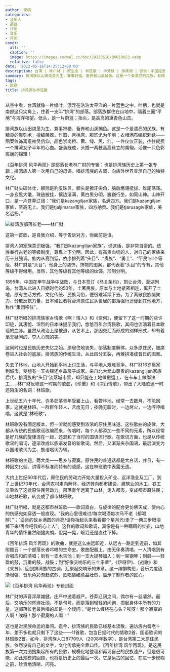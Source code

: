 ```yaml
---
author: 李皖
categories:
- 音乐人
- 品碟
- 介绍
- 音乐
- 评论
cover:
  alt: ''
  caption: ''
  image: https://images.soomal.cc/doc/20120516/00019653.webp
  relative: false
date: '2012-05-16T14:25:12+08:00'
description: 台湾 | 林广财 | 原生态 | 林班歌 | 排湾族 | 排湾调 | 源自：中国经营报 | 版权：转载 |  平均/总评分：08.50/17
summary: 排湾族以山田烧垦为生，兼事狩猎、畜养和山溪捕鱼。这是一个爱漂亮的民族，有精良的雕刻术，擅编藤器、竹器、月桃席。服饰尤为华丽：衣帽满布编织刺绣――图案纹饰寓意神灵信仰，颜色崇尚橙、黄、绿、黑、红。一件仪仪正装，往往耗费一个排湾女子半年的心血。盛装既成，头插一两枝高高耸立的鹰翎，活像一只色彩斑斓的锦雉！
tags:
- 民歌
title: 排湾调与林班歌
---
```


从空中看，台湾就像一片绿叶，漂浮在浩浩太平洋的一片蓝色之中。叶柄，也就是南部这只尖角上，住着一支叫“排湾”的部落。部落族群住在山地中，隔着三面“平地”与海洋相望。低头，是一片蔚蓝；抬头，是高高的黛青色山峦。

排湾族以山田烧垦为生，兼事狩猎、畜养和山溪捕鱼。这是一个爱漂亮的民族，有精良的雕刻术，擅编藤器、竹器、月桃席。服饰尤为华丽：衣帽满布编织刺绣――图案纹饰寓意神灵信仰，颜色崇尚橙、黄、绿、黑、红。一件仪仪正装，往往耗费一个排湾女子半年的心血。盛装既成，头插一两枝高高耸立的鹰翎，活像一只色彩斑斓的锦雉！

《百年排湾 风华再现》是部落长老林广财的专辑；也是排湾族历史上第一张专辑；排湾族人第一次用自己的母语，唱排湾族的古调，向族外世界宣示自己的独特文化。

林广财头硕体壮，额际是豹皮珠贝，额头是獠牙尖角，脑后鹰翎挺拔、雉尾荡荡。一身玄黑大氅，珠链披挂，镶边滚满，黄白黑分明。巍巍行坐，如同山神。山神开口，是一片苍莽辽阔：“我们是kazangiljan家族，名满四方。我们是kazangiljan家族，至高无上。我们是tjaljimarav家族，四方纳贡。我们是tjarusagiv家族，美名远扬。”

![排湾族部落长老――林广财](https://images.soomal.cc/doc/20120516/00019652.webp)





这第一首歌，是自我介绍，等于告诉对方，你面前是谁。　

排湾人的家族意识极强。“我们是kazangiljan家族”，说这话，是非常自豪的。该族奉行古老的等级制度，尊卑上下分明，因此，有高贵血统的人，对自己的家族来历十分强调。族内从高到低，依序排列着“头目”、“贵族”、“勇士”、“平民”四个等级，林广财是“头目”，他身上的装饰，饰物的图案，都代表着“头目”的专有，其他等级不得僭用。当然，其他等级有其他等级的纹饰，形制分明。

1895年，中国在甲午战争中战败，与日本签订《马关条约》，割让台湾、澎湖列岛，台湾从此进入日据时代的50年。土著民族，原本与土地紧密相连，离开了土地，原有生活方式、文化传统、民族习俗，便很难延续下去。为了离散民族凝聚力，分散反抗力量，日本殖民者将台湾原住民从世居的部落强行迁徙到其他地方，称作“集团移住”。

林广财所唱的排湾族家乡情歌《啊！情人》和《奈何》，便留下了这一时期的些许印迹，其凄怆、浓烈的日本味提示我们，悠悠百年台湾民歌，其间也流淌着日本歌谣的血脉。虽然从政治上是被迫，从艺术上，那因交汇而形成的别样形式，却有着毫无疑问的、夺人心魄的美。

这同时也是民族历史失忆之始。原居住地丧失，部落制度解体，众多原住民，被席卷进入社会的底层。排湾族的传统生活，从此四分五裂，再难拼凑成昔日的图案。

失去了林地，山地人开始到平地上讨生活，与平地人艰难竞争。林广财16岁离家到城市，梦想有一天衣锦还乡盖房子成家。来自北大武山尊贵的kazangiljan家族后代，排湾族的“头目”流落城市里，却只能在工地做搬运工、在卡车上做绑铁工……林广财反映这一时期的歌曲，《珍重》和《凉山情歌》，带出了大陆歌迷一时还陌生的名词：林班歌。

上世纪五六十年代，许多部落青年受雇上山，看管林地，经常一去数月，不能回家。这就是林班。一群群年轻人，苦度无日；夜晚无聊时，一边烤火，一边哼哼唱唱，这就是“林班歌”。

林班歌没有固定版本，但一听就能感受到浓浓的原住民味道。这些歌曲的旋律，大都从传统的民族歌谣改编而来，传唱时，每个人都添加一些不同的元素，所以经常是好几族的旋律混在一起，还混和了当时的国语流行歌。在歌词方面，也是从传统歌谣的唱词，逐渐改成以族语发音的新歌词。然后，又渐渐夹杂国语，最后演变为以国语歌词为主、族语唱词为辅。

林班歌的主题，两大类――思乡与寂寞。原住民的普通话都是大白话，并且，有一种因文化低、讲得不标准而特有的语感，这在林班歌中表露无遗。

大约上世纪60年代后，原住民的劳动力开始大量投入矿业、远洋渔业及工厂。到了上世纪70年代，台湾农村走向解体，经济转向都市建设，建筑业的木工、铁工又吸收了这批原住民劳动力。部落青年远离了山林，走入都市，变成都市原住民；山地林班歌，转变成了都市林班歌。

林广财所唱，就是这都市林班歌――歌词直白，与旋律的配合更仿佛天成，使内心的伤感宛如穿透一般直现。“我的心里很难过/每次喝酒每次马不老（都喝醉）”；“遥远的故乡满圆的月亮/请你抬起头来看看那个星月光/走了一两三步眼泪掉下来/再会吧我的心上人”。这样的歌词和歌调，真像是有一种蹒跚的步姿，山地青年的情怀虽然刚健爽朗，但晃一晃，眼泪还是直往下掉。

《百年排湾 风华再现》的歌曲，就是这么由远即近，从远古一路走到近前，如其附题云：一个部落长者吟唱的生命史。歌曲配器上，由无伴奏清唱，一人清唱到有合唱应和的清唱；到有一支木吉他；到一支大提琴加入；到一架钢琴；到鼓――轻盈的鼓，沉重的鼓，战鼓；到“好像交响乐的三个乐章”，《伊呀伊》、《战歌》和《来苏》，回到排湾族的古调，汇聚起交响乐的末章。这一编排构思，音乐力度逐渐增强，音乐色彩渐趋浓烈，歌唱情绪愈益壮烈，显示了制作者的匠心。

![《百年排湾 风华再现》专辑封面](https://images.soomal.cc/doc/20120516/00019653.webp)





林广财的声音浑厚雄健，庄严中透着威严。苍莽辽阔之间，偶尔有一丝凄然。最后，交响乐的辉煌壮阔，不是句号，而是落到轻轻的问询，攒起身体中所有的力量，这部落长老最后唱的却是一个疑问：“是什么缠绕在心头？唉呀！那个寂寞的人啊！唉呀！那个寂寞的人啊！”

这也是对民族命运的垂问。迄今，排湾族的民歌已经基本流散，遍访族内耆老十年，差不多也就只剩下了这些――11首歌，包含日据时代的情歌2首、国语歌词的林班歌2首。如今，排湾族人口87709人（2008年数字），是台湾第二大原住民族，依然没有自己的文字，文化传承完全靠口传。《百年排湾  风华再现》，是这民族第一次力图搜集起所有的民歌，规模化地整理和再现自己的民族遗产，但是很可能，如此规模的回顾，也将是历史上的最后一次。它是远古的回忆，在进一步模糊之前，珍贵地清晰、闪亮。
